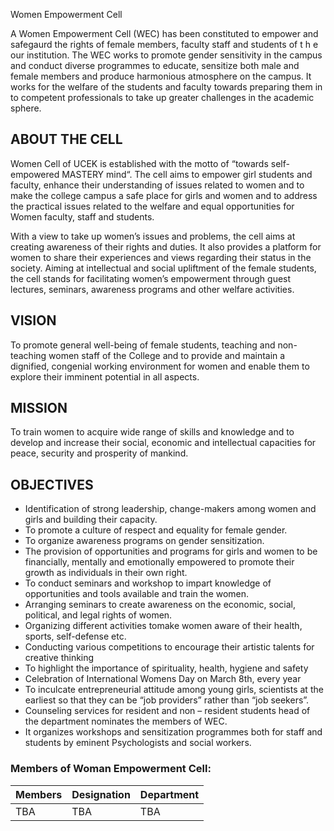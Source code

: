 Women Empowerment Cell

A Women Empowerment Cell (WEC) has been constituted to empower and safegaurd the rights of female members, faculty staff and students of t h e our institution. The WEC works to promote gender sensitivity in the campus and conduct diverse programmes to educate, sensitize both male and female members and produce harmonious atmosphere on the campus. It works for the welfare of the students and faculty towards preparing them in to competent professionals to take up greater challenges in the academic sphere.

## ABOUT THE CELL

Women Cell of UCEK is established with the motto of “towards self-empowered MASTERY mind“. The cell aims to empower girl students and faculty, enhance their understanding of issues related to women and to make the college campus a safe place for girls and women and to address the practical issues related to the welfare and equal opportunities for Women faculty, staff and students.

With a view to take up women’s issues and problems, the cell aims at creating awareness of their rights and duties. It also provides a platform for women to share their experiences and views regarding their status in the society. Aiming at intellectual and social upliftment of the female students, the cell stands for facilitating women’s empowerment through guest lectures, seminars, awareness programs and other welfare activities.

## VISION

To promote general well-being of female students, teaching and non-teaching women staff of the College and to provide and maintain a dignified, congenial working environment for women and enable them to explore their imminent potential in all aspects.

## MISSION

To train women to acquire wide range of skills and knowledge and to develop and increase their social, economic and intellectual capacities for peace, security and prosperity of mankind.

## OBJECTIVES

* Identification of strong leadership, change-makers among women and girls and building their capacity.  
* To promote a culture of respect and equality for female gender.  
* To organize awareness programs on gender sensitization.  
* The provision of opportunities and programs for girls and women to be financially, mentally and emotionally empowered to promote their growth as individuals in their own right.  
* To conduct seminars and workshop to impart knowledge of opportunities and tools available and train the women.  
* Arranging seminars to create awareness on the economic, social, political, and legal rights of women.  
* Organizing different activities tomake women aware of their health, sports, self-defense etc.  
* Conducting various competitions to encourage their artistic talents for creative thinking  
* To highlight the importance of spirituality, health, hygiene and safety  
* Celebration of International Womens Day on March 8th, every year  
* To inculcate entrepreneurial attitude among young girls, scientists at the earliest so that they can be “job providers” rather than “job seekers”.  
* Counseling services for resident and non – resident students head of the department nominates the members of WEC.  
* It organizes workshops and sensitization programmes both for staff and students by eminent Psychologists and social workers.  
  
### Members of Woman Empowerment Cell:


| **Members** | **Designation** | **Department** |
| --- | --- | --- |
| TBA | TBA | TBA
